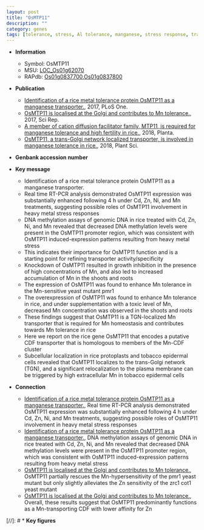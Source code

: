 ```yaml
---
layout: post
title: "OsMTP11"
description: ""
category: genes
tags: [tolerance, stress, Al tolerance, manganese, stress response, transporter, growth, homeostasis, plasma membrane]
---
```


* **Information**  
    + Symbol: OsMTP11  
    + MSU: [LOC_Os01g62070](http://rice.plantbiology.msu.edu/cgi-bin/ORF_infopage.cgi?orf=LOC_Os01g62070)  
    + RAPdb: [Os01g0837700](http://rapdb.dna.affrc.go.jp/viewer/gbrowse_details/irgsp1?name=Os01g0837700),[Os01g0837800](http://rapdb.dna.affrc.go.jp/viewer/gbrowse_details/irgsp1?name=Os01g0837800)  

* **Publication**  
    + [Identification of a rice metal tolerance protein OsMTP11 as a manganese transporter.](http://www.ncbi.nlm.nih.gov/pubmed?term=Identification+of+a+rice+metal+tolerance+protein+OsMTP11+as+a+manganese+transporter.%5BTitle%5D), 2017, PLoS One.
    + [OsMTP11 is localised at the Golgi and contributes to Mn tolerance.](http://www.ncbi.nlm.nih.gov/pubmed?term=OsMTP11+is+localised+at+the+Golgi+and+contributes+to+Mn+tolerance.%5BTitle%5D), 2017, Sci Rep.
    + [A member of cation diffusion facilitator family, MTP11, is required for manganese tolerance and high fertility in rice.](http://www.ncbi.nlm.nih.gov/pubmed?term=A+member+of+cation+diffusion+facilitator+family,+MTP11,+is+required+for+manganese+tolerance+and+high+fertility+in+rice.%5BTitle%5D), 2018, Planta.
    + [OsMTP11, a trans-Golgi network localized transporter, is involved in manganese tolerance in rice.](http://www.ncbi.nlm.nih.gov/pubmed?term=OsMTP11,+a+trans-Golgi+network+localized+transporter,+is+involved+in+manganese+tolerance+in+rice.%5BTitle%5D), 2018, Plant Sci.

* **Genbank accession number**  

* **Key message**  
    + Identification of a rice metal tolerance protein OsMTP11 as a manganese transporter.
    + Real time RT-PCR analysis demonstrated OsMTP11 expression was substantially enhanced following 4 h under Cd, Zn, Ni, and Mn treatments, suggesting possible roles of OsMTP11 involvement in heavy metal stress responses
    + DNA methylation assays of genomic DNA in rice treated with Cd, Zn, Ni, and Mn revealed that decreased DNA methylation levels were present in the OsMTP11 promoter region, which was consistent with OsMTP11 induced-expression patterns resulting from heavy metal stress
    + This indicates their importance for OsMTP11 function and is a starting point for refining transporter activity/specificity
    + Knockdown of OsMTP11 resulted in growth inhibition in the presence of high concentrations of Mn, and also led to increased accumulation of Mn in the shoots and roots
    + The expression of OsMTP11 was found to enhance Mn tolerance in the Mn-sensitive yeast mutant pmr1
    + The overexpression of OsMTP11 was found to enhance Mn tolerance in rice, and under supplementation with a toxic level of Mn, decreased Mn concentration was observed in the shoots and roots
    + These findings suggest that OsMTP11 is a TGN-localized Mn transporter that is required for Mn homeostasis and contributes towards Mn tolerance in rice
    + Here we report on the rice gene OsMTP11 that encodes a putative CDF transporter that is homologous to members of the Mn-CDF cluster
    + Subcellular localization in rice protoplasts and tobacco epidermal cells revealed that OsMTP11 localizes to the trans-Golgi network (TGN), and a significant relocalization to the plasma membrane can be triggered by high extracellular Mn in tobacco epidermal cells

* **Connection**  
    + [Identification of a rice metal tolerance protein OsMTP11 as a manganese transporter.](http://www.ncbi.nlm.nih.gov/pubmed?term=Identification+of+a+rice+metal+tolerance+protein+OsMTP11+as+a+manganese+transporter.%5BTitle%5D),  Real time RT-PCR analysis demonstrated OsMTP11 expression was substantially enhanced following 4 h under Cd, Zn, Ni, and Mn treatments, suggesting possible roles of OsMTP11 involvement in heavy metal stress responses
    + [Identification of a rice metal tolerance protein OsMTP11 as a manganese transporter.](http://www.ncbi.nlm.nih.gov/pubmed?term=Identification+of+a+rice+metal+tolerance+protein+OsMTP11+as+a+manganese+transporter.%5BTitle%5D),  DNA methylation assays of genomic DNA in rice treated with Cd, Zn, Ni, and Mn revealed that decreased DNA methylation levels were present in the OsMTP11 promoter region, which was consistent with OsMTP11 induced-expression patterns resulting from heavy metal stress
    + [OsMTP11 is localised at the Golgi and contributes to Mn tolerance.](http://www.ncbi.nlm.nih.gov/pubmed?term=OsMTP11+is+localised+at+the+Golgi+and+contributes+to+Mn+tolerance.%5BTitle%5D),  OsMTP11 partially rescues the Mn-hypersensitivity of the pmr1 yeast mutant but only slightly alleviates the Zn sensitivity of the zrc1 cot1 yeast mutant
    + [OsMTP11 is localised at the Golgi and contributes to Mn tolerance.](http://www.ncbi.nlm.nih.gov/pubmed?term=OsMTP11+is+localised+at+the+Golgi+and+contributes+to+Mn+tolerance.%5BTitle%5D),  Overall, these results suggest that OsMTP11 predominantly functions as a Mn-transporting CDF with lower affinity for Zn

[//]: # * **Key figures**  


